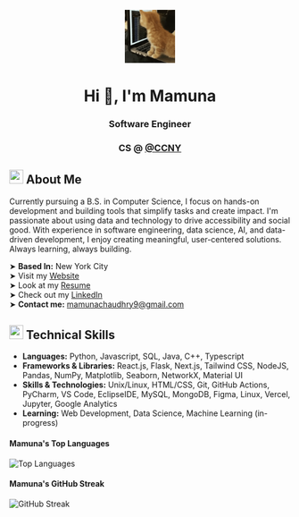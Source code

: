 <p align="center">
  <img width="18%" margin="0" padding="0" src="https://github.com/MChaudhry9/MChaudhry9/blob/main/header2.gif" alt="Header GIF">
</p>


<div align="center">
  <h1>Hi 👋, I'm Mamuna</h1>
  <h3>Software Engineer</h3>
  <h3>CS @ <a align="center" href="https://www.ccny.cuny.edu/" target="_blank"> @CCNY </a></h3>
</div>

<!-- ABOUT ME -->
## <img src="https://images.emojiterra.com/google/noto-emoji/unicode-15/animated/1f64c.gif" width="25" height="25"/> About Me
Currently pursuing a B.S. in Computer Science, I focus on hands-on development and building tools that simplify tasks and create impact. I'm passionate about using data and technology to drive accessibility and social good. With experience in software engineering, data science, AI, and data-driven development, I enjoy creating meaningful, user-centered solutions. Always learning, always building.

➤ **Based In:** New York City  
➤ Visit my [Website](http://mchaudhry.me)  
➤ Look at my [Resume](https://drive.google.com/file/d/1QlYXyP2plSRK4PcjFOc154Dd4rj1njP2/view?usp=sharing)<br>
➤ Check out my [LinkedIn](https://www.linkedin.com/in/mamuna-chaudhry/)  
➤ **Contact me:** [mamunachaudhry9@gmail.com](mailto:mamunachaudhry9@gmail.com)  

<!-- TECHNICAL SKILLS -->
## <img src="https://cdn3.emoji.gg/emojis/3863_gearz.gif" width="25" height="25"/> Technical Skills
- **Languages:** Python, Javascript, SQL, Java, C++, Typescript
- **Frameworks & Libraries:** React.js, Flask, Next.js, Tailwind CSS, NodeJS, Pandas, NumPy, Matplotlib, Seaborn, NetworkX, Material UI
- **Skills & Technologies:** Unix/Linux, HTML/CSS, Git, GitHub Actions, PyCharm, VS Code, EclipseIDE, MySQL, MongoDB, Figma, Linux, Vercel, Jupyter, Google Analytics
- **Learning:** Web Development, Data Science, Machine Learning (in-progress)
  
#### Mamuna's Top Languages  
![Top Languages](https://github-readme-stats.vercel.app/api/top-langs/?username=MChaudhry9&layout=compact)  

#### Mamuna's GitHub Streak  
![GitHub Streak](https://github-readme-streak-stats.herokuapp.com/?user=MChaudhry9&theme=tokyonight)  



